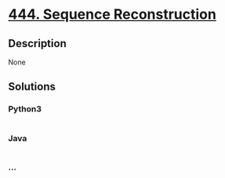 # [444. Sequence Reconstruction](https://leetcode.com/problems/sequence-reconstruction)

## Description
None


## Solutions


### Python3

```python

```

### Java

```java

```

### ...
```

```
